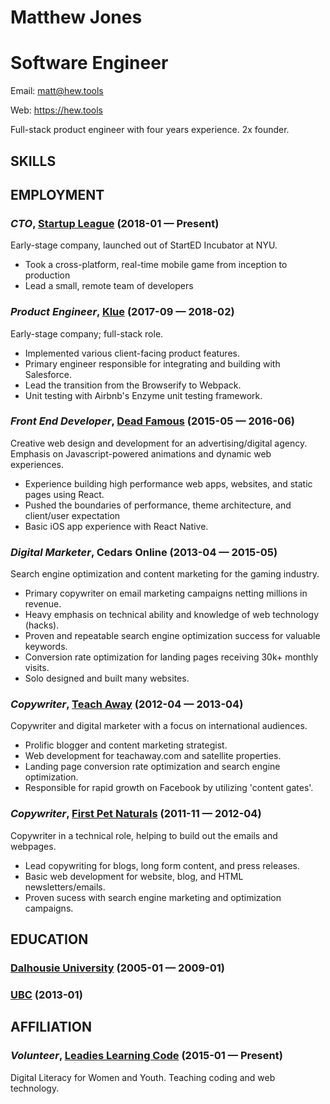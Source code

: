 Matthew Jones
=================

Software Engineer
=================

Email: matt@hew.tools

Web: https://hew.tools

Full-stack product engineer with four years experience. 2x founder.

## SKILLS


## EMPLOYMENT

### *CTO*, [Startup League](https://startupleague.io) (2018-01 — Present)

Early-stage company, launched out of StartED Incubator at NYU.
  - Took a cross-platform, real-time mobile game from inception to production
  - Lead a small, remote team of developers

### *Product Engineer*, [Klue](https://klue.com) (2017-09 — 2018-02)

Early-stage company; full-stack role.
  - Implemented various client-facing product features.
  - Primary engineer responsible for integrating and building with Salesforce.
  - Lead the transition from the Browserify to Webpack.
  - Unit testing with Airbnb's Enzyme unit testing framework.

### *Front End Developer*, [Dead Famous](https://deadfamous.ca) (2015-05 — 2016-06)

Creative web design and development for an advertising/digital agency. Emphasis on Javascript-powered animations and dynamic web experiences.
  - Experience building high performance web apps, websites, and static pages using React.
  - Pushed the boundaries of performance, theme architecture, and client/user expectation
  - Basic iOS app experience with React Native.

### *Digital Marketer*, Cedars Online (2013-04 — 2015-05)

Search engine optimization and content marketing for the gaming industry.
  - Primary copywriter on email marketing campaigns netting millions in revenue.
  - Heavy emphasis on technical ability and knowledge of web technology (hacks).
  - Proven and repeatable search engine optimization success for valuable keywords.
  - Conversion rate optimization for landing pages receiving 30k+ monthly visits.
  - Solo designed and built many websites.

### *Copywriter*, [Teach Away](http://www.teachaway.com) (2012-04 — 2013-04)

Copywriter and digital marketer with a focus on international audiences.
  - Prolific blogger and content marketing strategist.
  - Web development for teachaway.com and satellite properties.
  - Landing page conversion rate optimization and search engine optimization.
  - Responsible for rapid growth on Facebook by utilizing 'content gates'.

### *Copywriter*, [First Pet Naturals](http://www.1stpetnaturals.com) (2011-11 — 2012-04)

Copywriter in a technical role, helping to build out the emails and webpages.
  - Lead copywriting for blogs, long form content, and press releases.
  - Basic web development for website, blog, and HTML newsletters/emails.
  - Proven sucess with search engine marketing and optimization campaigns.


## EDUCATION

### [Dalhousie University](https://www.dalhousie.ca/) (2005-01 — 2009-01)



### [UBC](https://ubc.ca) (2013-01)




## AFFILIATION

### *Volunteer*, [Leadies Learning Code](http://ladieslearningcode.com) (2015-01 — Present)

Digital Literacy for Women and Youth. Teaching coding and web technology.












